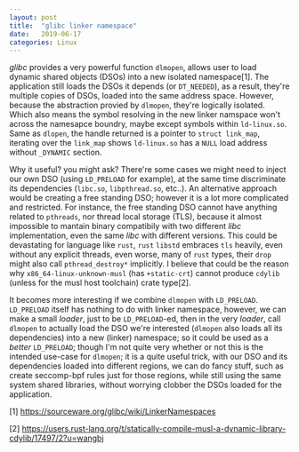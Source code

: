 ```yaml
---
layout: post
title:  "glibc linker namespace"
date:   2019-06-17
categories: Linux
---
```


*glibc* provides a very powerful function `dlmopen`, allows user to load dynamic shared objects (DSOs) into a new isolated namespace[1].
The application still loads the DSOs it depends (or `DT_NEEDED`), as a result, they're multiple copies of DSOs, loaded into the same address space.
However, because the abstraction provied by `dlmopen`, they're logically isolated. Which also means the symbol resolving in the new linker namspace
won't across the namesapce boundry, maybe except symbols within `ld-linux.so`. Same as `dlopen`, the handle returned is a pointer to 
`struct link_map`, iterating over the `link_map` shows `ld-linux.so` has a `NULL` load address without `_DYNAMIC` section.

Why it useful? you might ask? There're some cases we might need to inject our own DSO (using `LD_PRELOAD` for example), at the same time discriminate
its dependencies (`libc.so`, `libpthread.so`, etc..). An alternative approach would be creating a free standing DSO; however it is a lot more
complicated and restricted. For instance, the free standing DSO cannot have anything related to `pthreads`, nor thread local storage (TLS), because
it almost impossible to mantain binary compatibily with two different *libc* implementation, even the same *libc* with different versions. This could
be devastating for language like `rust`, `rust` `libstd` embraces `tls` heavily, even without any explicit threads, even worse, many of `rust` types, 
their `drop` might also call `pthread_destroy*` implicitly. I believe that could be the reason why `x86_64-linux-unknown-musl`
 (has `+static-crt`) cannot produce `cdylib` (unless for the musl host toolchain) crate type[2].

It becomes more interesting if we combine `dlmopen` with `LD_PRELOAD`. `LD_PRELOAD` itself has nothing to do with linker namespace, however,
we can make a small *loader*, just to be `LD_PRELOAD`-ed, then in the very *loader*, call `dlmopen` to actually load the DSO we're interested (`dlmopen` also loads all its dependencies)
into a new (linker) namespace; so it could be used as a *better* `LD_PRELOAD`; though I'm not quite very whether or not this is the intended use-case 
for `dlmopen`; it is a quite useful trick, with our DSO and its dependencies loaded into different regions, we can do fancy stuff, such as create seccomp-bpf rules just for those regions, 
while still using the same system shared libraries, without worrying clobber the DSOs loaded for the application.

[1] https://sourceware.org/glibc/wiki/LinkerNamespaces

[2] https://users.rust-lang.org/t/statically-compile-musl-a-dynamic-library-cdylib/17497/2?u=wangbj
